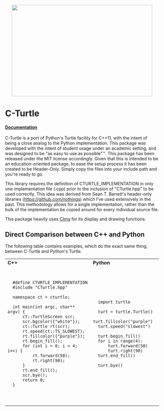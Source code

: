 <p align="center">
  <img width="460" height="300" src="https://publicdomainvectors.org/photos/Tortoise-.png">
  <br>
</p>

# C-Turtle
#### [Documentation](https://walkerje.github.io/C-Turtle/docs/index.html)

C-Turtle is a port of Python's Turtle facility for C++11, with the intent of being a close analog to the Python implementation. This package was developed with the intent of student usage under an academic setting, and was designed to be "as easy to use as possible"™. This package has been released under the MIT license accordingly.
Given that this is intended to be an education-oriented package, to ease the setup process it has been created to be Header-Only. Simply copy the files into your include path and you're ready to go.

This library requires the definition of CTURTLE_IMPLEMENTATION in only one implementation file (.cpp) prior to the inclusion of "CTurtle.hpp" to be used correctly. This idea was derived from Sean T. Barrett's header-only libraries (https://github.com/nothings) which I've used extensively in the past. This methodology allows for a single implementation, rather than the bulk of the implementation be copied around for every individual source file.

This package heavily uses [CImg](http://cimg.eu/) for its display and drawing functions.

## Direct Comparison between C++ and Python
The following table contains examples, which do the exact same thing, between C-Turtle and Python's Turtle.

<table>
  <tr>
    <td><b>C++</b></td>
    <td><b>Python</b></td>
  </tr>
  <td>
    <pre lang="c++">
    
      #define CTURTLE_IMPLEMENTATION
      #include "CTurtle.hpp"

      namespace ct = cturtle;

      int main(int argc, char** argv) {
          ct::TurtleScreen scr;
          scr.bgcolor({"white"});
          ct::Turtle rt(scr);
          rt.speed(ct::TS_SLOWEST);
          rt.fillcolor({"purple"});
          rt.begin_fill();
          for (int i = 0; i < 4; i++) {
              rt.forward(50);
              rt.right(90);
          }
          rt.end_fill();
          scr.bye();
          return 0;
      }

  </pre>
  </td>
  <td>
    <pre lang="python">
     
      import turtle

      turt = turtle.Turtle()
      turt.fillcolor("purple")
      turt.speed("slowest")

      turt.begin_fill()
      for i in range(4):
          turt.forward(50)
          turt.right(90)
      turt.end_fill()

      turt.bye()

   </pre>
  </td>
</table>
